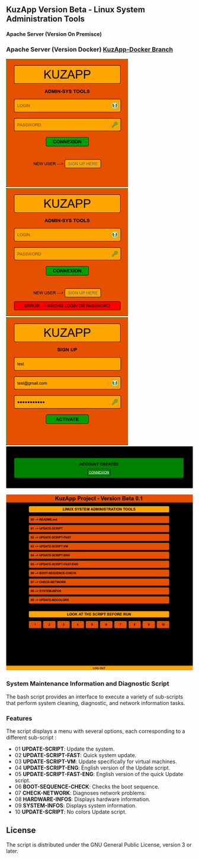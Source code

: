 
## KuzApp Version Beta - Linux System Administration Tools

#### Apache Server (Version On Premisce)

### Apache Server (Version Docker) [KuzApp-Docker Branch](https://github.com/Kusanagi8200/KuzApp/tree/KuzApp-Docker)

![Kuzapp-Web1](kuzapp-images/login1.png)
![Kuzapp-Web1](kuzapp-images/login2.png)
![Kuzapp-Web1](kuzapp-images/login3.png)
![Kuzapp-Web1](kuzapp-images/login4.png)

![Kuzapp-Web](kuzapp-images/app-kuzapp.png)

### System Maintenance Information and Diagnostic Script
The bash script provides an interface to execute a variety of sub-scripts that perform system cleaning, diagnostic, and network information tasks.


### Features
The script displays a menu with several options, each corresponding to a different sub-script :

  + 01 **UPDATE-SCRIPT**: Update the system.
  + 02 **UPDATE-SCRIPT-FAST**: Quick system update.
  + 03 **UPDATE-SCRIPT-VM**: Update specifically for virtual machines.
  + 04 **UPDATE-SCRIPT-ENG**: English version of the Update script.
  + 05 **UPDATE-SCRIPT-FAST-ENG**: English version of the quick Update script.
  + 06 **BOOT-SEQUENCE-CHECK**: Checks the boot sequence.
  + 07 **CHECK-NETWORK**: Diagnoses network problems.
  + 08 **HARDWARE-INFOS**: Displays hardware information.
  + 09 **SYSTEM-INFOS**: Displays system information.
  + 10 **UPDATE-SCRIPT**: No colors Update script.

## License
The script is distributed under the GNU General Public License, version 3 or later.

